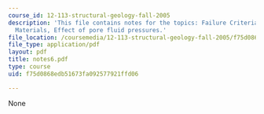 ```yaml
---
course_id: 12-113-structural-geology-fall-2005
description: 'This file contains notes for the topics: Failure Criteria, Cohesive
  Materials, Effect of pore fluid pressures.'
file_location: /coursemedia/12-113-structural-geology-fall-2005/f75d0868edb51673fa092577921ffd06_notes6.pdf
file_type: application/pdf
layout: pdf
title: notes6.pdf
type: course
uid: f75d0868edb51673fa092577921ffd06

---
```

None